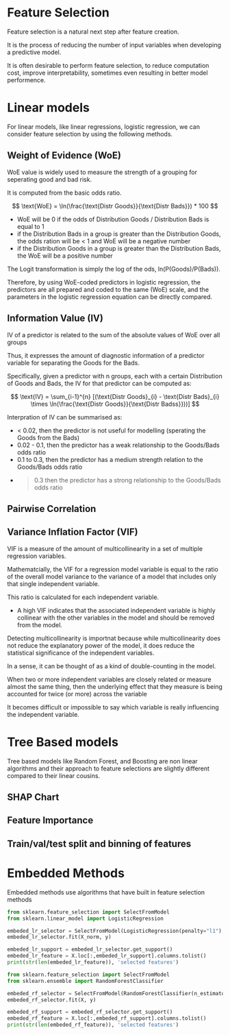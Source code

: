 # Feature Selection
Feature selection is a natural next step after feature creation. 

It is the process of reducing the number of input variables when developing a predictive model.

It is often desirable to perform feature selection, to reduce computation cost, improve interpretability, sometimes even resulting in better model performence.

# Linear models
For linear models, like linear regressions, logistic regression, we can consider feature selection by using the following methods.

## Weight of Evidence (WoE)
WoE value is widely used to measure the strength of a grouping for seperating good and bad risk. 

It is computed from the basic odds ratio.

$$ \text{WoE} = \ln(\frac{\text{Distr Goods}}{\text{Distr Bads}}) * 100 $$

- WoE will be 0 if the odds of  Distribution Goods / Distribution Bads is equal to 1
- if the Distribution Bads in a group is greater than the Distribution Goods, the odds ration will be < 1 and WoE will be a negative number
- if the Distribution Goods in a group is greater than the Distribution Bads, the WoE will be a positive number

The Logit transformation is simply the log of the ods, ln(P(Goods)/P(Bads)).

Therefore, by using WoE-coded predictors in logistic regression, the predictors are all prepared and coded to the same (WoE) scale, and the parameters in the logistic regression equation can be directly compared.

## Information Value (IV)
IV of a predictor is related to the sum of the absolute values of WoE over all groups

Thus, it expresses the amount of diagnostic information of a predictor variable for separating the Goods for the Bads.

Specifically, given a predictor with n groups, each with a certain Distribution of Goods and Bads, the IV for that predictor can be computed as:

$$ \text{IV} = \sum_{i-1}^{n} [(\text{Distr Goods}_{i} - \text{Distr Bads}_{i} \times \ln(\frac{\text{Distr Goods}}{\text{Distr Badss}}))] $$

Interpration of IV can be summarised as:
- < 0.02, then the predictor is not useful for modelling (sperating the Goods from the Bads)
- 0.02 - 0.1, then the predictor has a weak relationship to the Goods/Bads odds ratio
- 0.1 to 0.3, then the predictor has a medium strength relation to the Goods/Bads odds ratio
- > 0.3 then the predictor has a strong relationship to the Goods/Bads odds ratio
## Pairwise Correlation

## Variance Inflation Factor (VIF)
VIF is a measure of the amount of multicollinearity in a set of multiple regression variables.

Mathematcially, the VIF for a regression model variable is equal to the ratio of the overall model variance to the variance of a model that includes only that single independent variable.

This ratio is calculated for each independent variable.

- A high VIF indicates that the associated independent variable is highly collinear with the other variables in the model and should be removed from the model.

Detecting multicollinearity is importnat because while multicollinearity does not reduce the explanatory power of the model, it does reduce the statistical significance of the independent variables.

In a sense, it can be thought of as a kind of double-counting in the model. 

When two or more independent variables are closely related or measure almost the same thing, then the underlying effect that they measure is being accounted for twice (or more) across the variable

It becomes difficult or impossible to say which variable is really influencing the independent variable.



# Tree Based models
Tree based models like Random Forest, and Boosting are non linear algorithms and their approach to feature selections are slightly different compared to their linear cousins.

## SHAP Chart

## Feature Importance 

## Train/val/test split and binning of features

# Embedded Methods
Embedded methods use algorithms that have built in feature selection methods

```python
from sklearn.feature_selection import SelectFromModel
from sklearn.linear_model import LogisticRegression

embeded_lr_selector = SelectFromModel(LogisticRegression(penalty="l1"), max_features=num_feats)
embeded_lr_selector.fit(X_norm, y)

embeded_lr_support = embeded_lr_selector.get_support()
embeded_lr_feature = X.loc[:,embeded_lr_support].columns.tolist()
print(str(len(embeded_lr_feature)), 'selected features')
```


```python
from sklearn.feature_selection import SelectFromModel
from sklearn.ensemble import RandomForestClassifier

embeded_rf_selector = SelectFromModel(RandomForestClassifier(n_estimators=100), max_features=num_feats)
embeded_rf_selector.fit(X, y)

embeded_rf_support = embeded_rf_selector.get_support()
embeded_rf_feature = X.loc[:,embeded_rf_support].columns.tolist()
print(str(len(embeded_rf_feature)), 'selected features')
```
